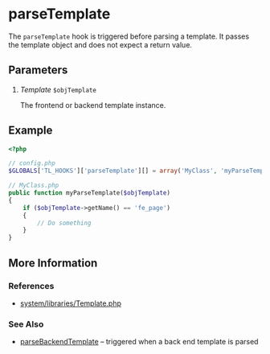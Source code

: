 # parseTemplate


The `parseTemplate` hook is triggered before parsing a template. It passes the template object and does not expect a return value.


## Parameters 

1. *Template* `$objTemplate`

	The frontend or backend template instance.


## Example 

```php
<?php

// config.php
$GLOBALS['TL_HOOKS']['parseTemplate'][] = array('MyClass', 'myParseTemplate');

// MyClass.php
public function myParseTemplate($objTemplate)
{
	if ($objTemplate->getName() == 'fe_page')
	{
		// Do something
	}
}
```


## More Information


### References

- [system/libraries/Template.php](https://github.com/contao/core/blob/2.11.7/system/libraries/Template.php#L235)


### See Also

- [parseBackendTemplate](parseBackendTemplate.md) – triggered when a back end template is parsed
